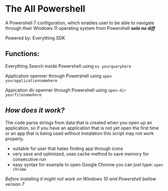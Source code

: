 
# The All Powershell
A Powershell 7 configuration, which enables user to be able to navigate through their Windows 11 operating system from Powershell ***solo no diff***

Powered by:
Everything SDK

## Functions:
Everything Search inside Powershell using `es yourqueryhere`

Application openner through Powershell using `open yourapplicationnamehere`

Appication dir openner through Powershell using `open-dir yourfilenamehere`

## *How does it work?*
The code parse strings from data that is created when you open up an application, so if you have an application that is not yet open the first time or an app that is being used without instalation this script may not work properly.

- suitable for user that hates finding app through icons
- very save and optimized, uses cache method to save memory for consecutive run
- easy syntax for example to open Google Chrome you can just type:
```open chrome```


*Before installing it might not work on Windows 10 and Powershell bellow version 7*